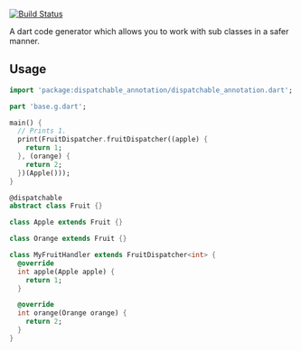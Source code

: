 [![Build Status](https://travis-ci.com/nigel-gott/dispatchable.svg?branch=master)](https://travis-ci.com/nigel-gott/dispatchable)

A dart code generator which allows you to work with sub classes in a safer manner.

## Usage


```dart
import 'package:dispatchable_annotation/dispatchable_annotation.dart';

part 'base.g.dart';

main() {
  // Prints 1.
  print(FruitDispatcher.fruitDispatcher((apple) {
    return 1;
  }, (orange) {
    return 2;
  })(Apple()));
}

@dispatchable
abstract class Fruit {}

class Apple extends Fruit {}

class Orange extends Fruit {}

class MyFruitHandler extends FruitDispatcher<int> {
  @override
  int apple(Apple apple) {
    return 1;
  }

  @override
  int orange(Orange orange) {
    return 2;
  }
}

```

